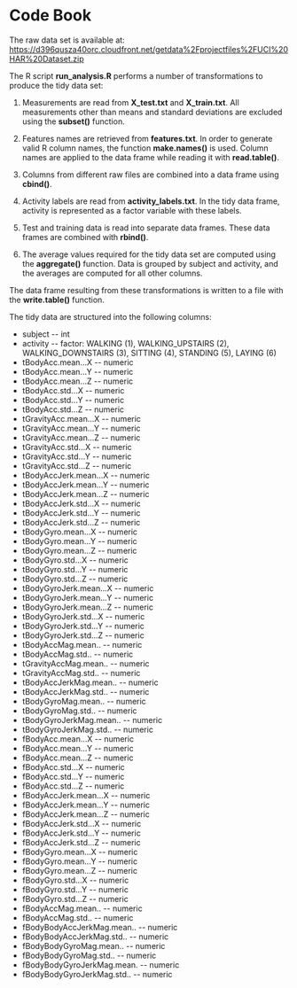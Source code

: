 Code Book
=========

The raw data set is available at:
https://d396qusza40orc.cloudfront.net/getdata%2Fprojectfiles%2FUCI%20HAR%20Dataset.zip

The R script **run_analysis.R** performs a number of transformations to produce the
tidy data set:

1. Measurements are read from **X_test.txt** and **X_train.txt**. All
measurements other than means and standard deviations are excluded using the
**subset()** function.

2. Features names are retrieved from **features.txt**. In order to generate valid
R column names, the function **make.names()** is used. Column names are applied
to the data frame while reading it with **read.table()**.

3. Columns from different raw files are combined into a data frame using
**cbind()**.

4. Activity labels are read from **activity_labels.txt**. In the tidy data
frame, activity is represented as a factor variable with these labels.

5. Test and training data is read into separate data frames. These data frames
are combined with **rbind()**.

6. The average values required for the tidy data set are computed using the
**aggregate()** function. Data is grouped by subject and activity, and the
averages are computed for all other columns.

The data frame resulting from these transformations is written to a file
with the **write.table()** function.

The tidy data are structured into the following columns:

* subject -- int
* activity -- factor: WALKING (1), WALKING_UPSTAIRS (2), WALKING_DOWNSTAIRS (3),
  SITTING (4), STANDING (5), LAYING (6)
* tBodyAcc.mean...X -- numeric
* tBodyAcc.mean...Y -- numeric
* tBodyAcc.mean...Z -- numeric
* tBodyAcc.std...X -- numeric
* tBodyAcc.std...Y -- numeric
* tBodyAcc.std...Z -- numeric
* tGravityAcc.mean...X -- numeric
* tGravityAcc.mean...Y -- numeric
* tGravityAcc.mean...Z -- numeric
* tGravityAcc.std...X -- numeric
* tGravityAcc.std...Y -- numeric
* tGravityAcc.std...Z -- numeric
* tBodyAccJerk.mean...X -- numeric
* tBodyAccJerk.mean...Y -- numeric
* tBodyAccJerk.mean...Z -- numeric
* tBodyAccJerk.std...X -- numeric
* tBodyAccJerk.std...Y -- numeric
* tBodyAccJerk.std...Z -- numeric
* tBodyGyro.mean...X -- numeric
* tBodyGyro.mean...Y -- numeric
* tBodyGyro.mean...Z -- numeric
* tBodyGyro.std...X -- numeric
* tBodyGyro.std...Y -- numeric
* tBodyGyro.std...Z -- numeric
* tBodyGyroJerk.mean...X -- numeric
* tBodyGyroJerk.mean...Y -- numeric
* tBodyGyroJerk.mean...Z -- numeric
* tBodyGyroJerk.std...X -- numeric
* tBodyGyroJerk.std...Y -- numeric
* tBodyGyroJerk.std...Z -- numeric
* tBodyAccMag.mean.. -- numeric
* tBodyAccMag.std.. -- numeric
* tGravityAccMag.mean.. -- numeric
* tGravityAccMag.std.. -- numeric
* tBodyAccJerkMag.mean.. -- numeric
* tBodyAccJerkMag.std.. -- numeric
* tBodyGyroMag.mean.. -- numeric
* tBodyGyroMag.std.. -- numeric
* tBodyGyroJerkMag.mean.. -- numeric
* tBodyGyroJerkMag.std.. -- numeric
* fBodyAcc.mean...X -- numeric
* fBodyAcc.mean...Y -- numeric
* fBodyAcc.mean...Z -- numeric
* fBodyAcc.std...X -- numeric
* fBodyAcc.std...Y -- numeric
* fBodyAcc.std...Z -- numeric
* fBodyAccJerk.mean...X -- numeric
* fBodyAccJerk.mean...Y -- numeric
* fBodyAccJerk.mean...Z -- numeric
* fBodyAccJerk.std...X -- numeric
* fBodyAccJerk.std...Y -- numeric
* fBodyAccJerk.std...Z -- numeric
* fBodyGyro.mean...X -- numeric
* fBodyGyro.mean...Y -- numeric
* fBodyGyro.mean...Z -- numeric
* fBodyGyro.std...X -- numeric
* fBodyGyro.std...Y -- numeric
* fBodyGyro.std...Z -- numeric
* fBodyAccMag.mean.. -- numeric
* fBodyAccMag.std.. -- numeric
* fBodyBodyAccJerkMag.mean.. -- numeric
* fBodyBodyAccJerkMag.std.. -- numeric
* fBodyBodyGyroMag.mean.. -- numeric
* fBodyBodyGyroMag.std.. -- numeric
* fBodyBodyGyroJerkMag.mean. -- numeric
* fBodyBodyGyroJerkMag.std.. -- numeric